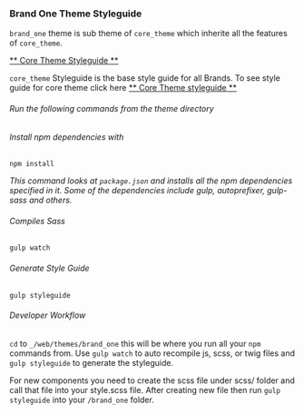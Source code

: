 ### Brand One Theme Styleguide

`brand_one` theme is sub theme of `core_theme` which inherite all the features of `core_theme`.

[** Core Theme Styleguide **](../../core_theme/styleguide)

`core_theme` Styleguide is the base style guide for all Brands. To see style guide for core theme click here  [** Core Theme styleguide **](../../core_theme/styleguide)

###### Run the following commands from the theme directory

###### Install npm dependencies with
`npm install`

_This command looks at `package.json` and installs all the npm dependencies specified in it.  Some of the dependencies include gulp, autoprefixer, gulp-sass and others._


###### Compiles Sass
`gulp watch`

###### Generate Style Guide
`gulp styleguide`


###### Developer Workflow
`cd` to `_/web/themes/brand_one` this will be where you run all your `npm` commands from. Use `gulp watch` to auto recompile js, scss, or twig files and `gulp styleguide` to generate the styleguide.

For new components you need to create the scss file under scss/ folder and call that file into your style.scss file. After creating new file then run `gulp styleguide` into your `/brand_one` folder.
